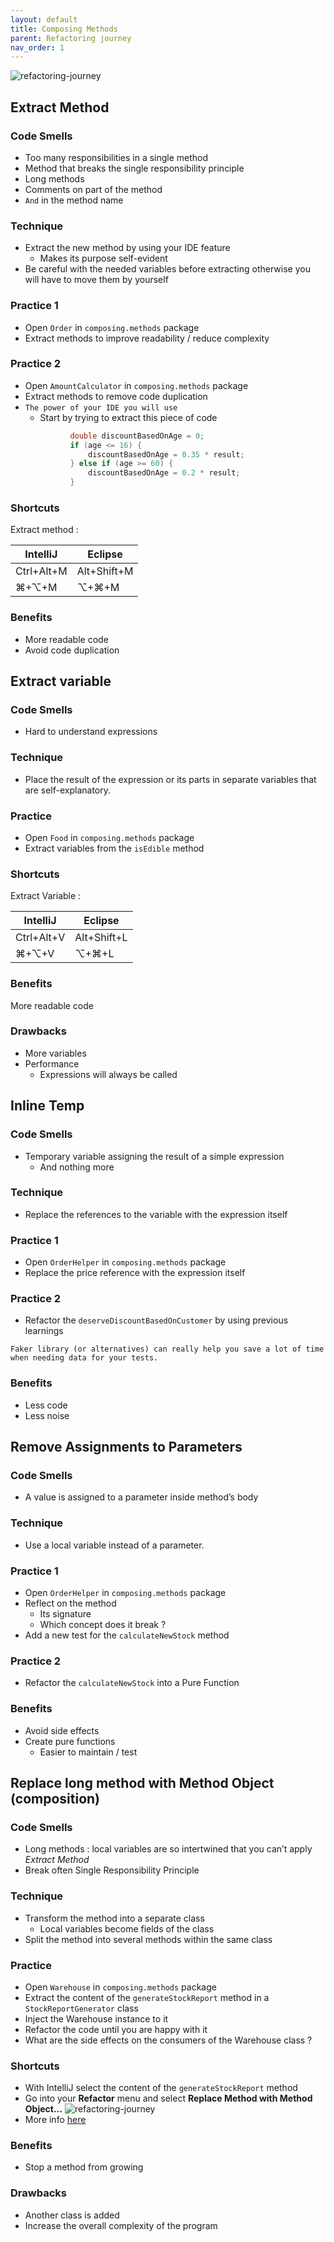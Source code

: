 ```yaml
---
layout: default
title: Composing Methods
parent: Refactoring journey
nav_order: 1
---
```


![refactoring-journey](../img/1-composing-method.webp)

## Extract Method
### Code Smells
* Too many responsibilities in a single method
* Method that breaks the single responsibility principle
* Long methods
* Comments on part of the method
* `And` in the method name

### Technique
* Extract the new method by using your IDE feature
    * Makes its purpose self-evident
* Be careful with the needed variables before extracting otherwise you will have to move them by yourself

### Practice 1
* Open `Order` in `composing.methods` package
* Extract methods to improve readability / reduce complexity

### Practice 2
* Open `AmountCalculator` in `composing.methods` package
* Extract methods to remove code duplication
* `The power of your IDE you will use`
    * Start by trying to extract this piece of code
    ```java
              double discountBasedOnAge = 0;
              if (age <= 16) {
                  discountBasedOnAge = 0.35 * result;
              } else if (age >= 60) {
                  discountBasedOnAge = 0.2 * result;
              }
 
### Shortcuts
Extract method :

| IntelliJ | Eclipse |
|---|---|
| Ctrl+Alt+M | Alt+Shift+M |
| ⌘+⌥+M | ⌥+⌘+M |

### Benefits
* More readable code
* Avoid code duplication

## Extract variable
### Code Smells
* Hard to understand expressions

### Technique
* Place the result of the expression or its parts in separate variables that are self-explanatory.

### Practice
* Open `Food` in `composing.methods` package
* Extract variables from the `isEdible` method

### Shortcuts
Extract Variable :

| IntelliJ | Eclipse |
|---|---|
| Ctrl+Alt+V | Alt+Shift+L |
| ⌘+⌥+V | ⌥+⌘+L |

### Benefits
More readable code

### Drawbacks
* More variables
* Performance
    * Expressions will always be called

## Inline Temp
### Code Smells
* Temporary variable assigning the result of a simple expression
    * And nothing more

### Technique
* Replace the references to the variable with the expression itself

### Practice 1
* Open `OrderHelper` in `composing.methods` package
* Replace the price reference with the expression itself

### Practice 2
* Refactor the `deserveDiscountBasedOnCustomer` by using previous learnings

`Faker library (or alternatives) can really help you save a lot of time when needing data for your tests.` 

### Benefits
* Less code
* Less noise

## Remove Assignments to Parameters
### Code Smells
* A value is assigned to a parameter inside method’s body

### Technique
* Use a local variable instead of a parameter.

### Practice 1
* Open `OrderHelper` in `composing.methods` package  
* Reflect on the method
    * Its signature
    * Which concept does it break ?
* Add a new test for the `calculateNewStock` method

### Practice 2
* Refactor the `calculateNewStock` into a Pure Function

### Benefits
* Avoid side effects
* Create pure functions
    * Easier to maintain / test
    
## Replace long method with Method Object (composition)
### Code Smells
* Long methods : local variables are so intertwined that you can’t apply *Extract Method*
* Break often Single Responsibility Principle

### Technique
* Transform the method into a separate class
    * Local variables become fields of the class
* Split the method into several methods within the same class

### Practice
* Open `Warehouse` in `composing.methods` package  
* Extract the content of the `generateStockReport` method in a `StockReportGenerator` class
* Inject the Warehouse instance to it
* Refactor the code until you are happy with it
* What are the side effects on the consumers of the Warehouse class ?

### Shortcuts
* With IntelliJ select the content of the `generateStockReport` method
* Go into your **Refactor** menu and select **Replace Method with Method Object...**
![refactoring-journey](../img/replaceMethodWithMethodObject.webp)
* More info [here](https://www.jetbrains.com/help/idea/extract-into-class-refactorings.html#extract_method_object)

### Benefits
* Stop a method from growing

### Drawbacks
* Another class is added
* Increase the overall complexity of the program